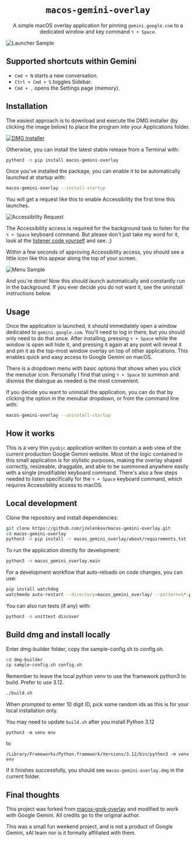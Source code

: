 <p align="center">
  <h1 align="center"><code>macos-gemini-overlay</code></h1>
</p>

<p align="center">
A simple macOS overlay application for pinning <code>gemini.google.com</code> to a dedicated window and key command <code>⌥ + Space</code>.
</p>

![Launcher Sample](images/macos-gemini-overlay.png)


## Supported shortcuts within Gemini
* `Cmd + N` starts a new conversation.
* `Ctrl + Cmd + S` toggles Sidebar.
* `Cmd + ,` opens the Settings page (memory).


## Installation

  The easiest approach is to download and execute the DMG installer (by clicking the image below) to place the program into your Applications folder.

[![DMG Installer](images/dmg-installer-preview.png)](https://github.com/jzelenkov/macos-gemini-overlay/releases/download/0.0.3/macos-gemini-overlay.dmg)

  Otherwise, you can install the latest stable release from a Terminal with:

```bash
python3 -m pip install macos-gemini-overlay
```

  Once you've installed the package, you can enable it to be automatically launched at startup with:

```bash
macos-gemini-overlay --install-startup
```

  You will get a request like this to enable Accessibility the first time this launches.

![Accessibility Request](images/macos-gemini-overlay-accessibility.png)

  The Accessibility access is required for the background task to listen for the `⌥ + Space` keyboard command. But please don't just take my word for it, look at the [listener code yourself](macos_gemini_overlay/listener.py) and see. ;)

  Within a few seconds of approving Accessibility access, you should see a little icon like this appear along the top of your screen.

![Menu Sample](images/macos-gemini-overlay-menu.png)

  And you're done! Now this should launch automatically and constantly run in the background. If you ever decide you do not want it, see the uninstall instructions below.


## Usage

  Once the application is launched, it should immediately open a window dedicated to `gemini.google.com`. You'll need to log in there, but you should only need to do that once. After installing, pressing `⌥ + Space` while the window is open will hide it, and pressing it again at any point will reveal it and pin it as the top-most window overlay on top of other applications. This enables quick and easy access to Google Gemini on macOS.

  There is a dropdown menu with basic options that shows when you click the menubar icon. Personally I find that using `⌥ + Space` to summon and dismiss the dialogue as needed is the most convenient.

  If you decide you want to uninstall the application, you can do that by clicking the option in the menubar dropdown, or from the command line with:

```bash
macos-gemini-overlay --uninstall-startup
```


## How it works

  This is a very thin `pyobjc` application written to contain a web view of the current production Google Gemini website. Most of the logic contained in this small application is for stylistic purposes, making the overlay shaped correctly, resizeable, draggable, and able to be summoned anywhere easily with a single (modifiable) keyboard command. There's also a few steps needed to listen specifically for the `⌥ + Space` keyboard command, which requires Accessibility access to macOS.


## Local development

Clone the repository and install dependencies:

```bash
git clone https://github.com/jzelenkov/macos-gemini-overlay.git
cd macos-gemini-overlay
python3 -m pip install -r macos_gemini_overlay/about/requirements.txt
```

To run the application directly for development:

```bash
python3 -m macos_gemini_overlay.main
```

For a development workflow that auto-reloads on code changes, you can use:

```bash
pip install watchdog
watchmedo auto-restart --directory=macos_gemini_overlay/ --pattern=\*.py --recursive -- python3 -m macos_gemini_overlay.main
```

You can also run tests (if any) with:

```bash
python3 -m unittest discover
```

## Build dmg and install locally
Enter dmg-builder folder, copy the sample-config.sh to config.sh.
```bash
cd dmg-builder
cp sample-config.sh config.sh
```

Remember to leave the local python venv to use the framework python3 to build.  Prefer to use 3.12.

```bash
./build.sh
```
When prompted to enter 10 digit ID, pick some random ids as this is for your local installation only.

You may need to update `build.sh` after you install Python 3.12
```
python3 -m venv env
```
to
```
/Library/Frameworks/Python.framework/Versions/3.12/bin/python3 -m venv env
```

If it finishes successfully, you should see `macos-gemini-overlay.dmg` in the current folder.

## Final thoughts

  This project was forked from [macos-grok-overlay](https://github.com/tchlux/macos-grok-overlay) and modified to work with Google Gemini. All credits go to the original author.

  This was a small fun weekend project, and is not a product of Google Gemini, xAI team nor is it formally affiliated with them.
